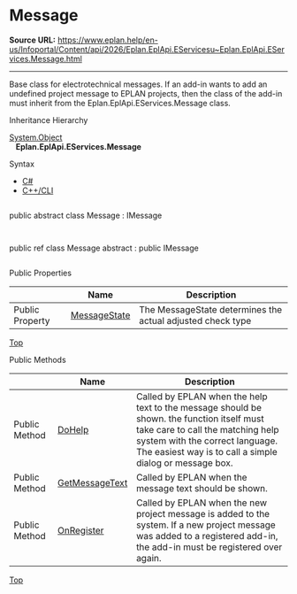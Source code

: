 # Message

**Source URL:** https://www.eplan.help/en-us/Infoportal/Content/api/2026/Eplan.EplApi.EServicesu~Eplan.EplApi.EServices.Message.html

---

Base class for electrotechnical messages. If an add-in wants to add an undefined project message to EPLAN projects, then the class of the add-in must inherit from the Eplan.EplApi.EServices.Message class.

Inheritance Hierarchy

[System.Object](#)  
   **Eplan.EplApi.EServices.Message**

Syntax

- [C#](#i-syntax-CS)
- [C++/CLI](#i-syntax-CPP2005)

```
```
public abstract class Message : IMessage
```
```

```
```
public ref class Message abstract : public IMessage
```
```





Public Properties

|  | Name | Description |
| --- | --- | --- |
| Public Property | [MessageState](Eplan.EplApi.EServicesu~Eplan.EplApi.EServices.Message~MessageState.html) | The MessageState determines the actual adjusted check type |

[Top](#top)

Public Methods

|  | Name | Description |
| --- | --- | --- |
| Public Method | [DoHelp](Eplan.EplApi.EServicesu~Eplan.EplApi.EServices.Message~DoHelp.html) | Called by EPLAN when the help text to the message should be shown. the function itself must take care to call the matching help system with the correct language. The easiest way is to call a simple dialog or message box. |
| Public Method | [GetMessageText](Eplan.EplApi.EServicesu~Eplan.EplApi.EServices.Message~GetMessageText.html) | Called by EPLAN when the message text should be shown. |
| Public Method | [OnRegister](Eplan.EplApi.EServicesu~Eplan.EplApi.EServices.Message~OnRegister.html) | Called by EPLAN when the new project message is added to the system. If a new project message was added to a registered add-in, the add-in must be registered over again. |

[Top](#top)
